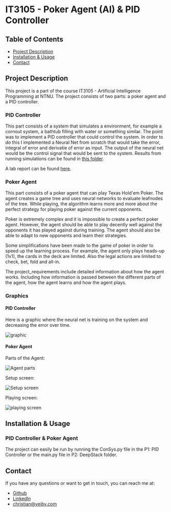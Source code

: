 # IT3105 - Poker Agent (AI) & PID Controller

## Table of Contents

- [Project Description](#project-description)
- [Installation & Usage](#installation--usage)
- [Contact](#contact)

## Project Description

This project is a part of the course IT3105 - Artificial Intelligence Programming at NTNU.
The project consists of two parts: a poker agent and a PID controller.

### PID Controller

This part consists of a system that simulates a environment, for example a cornout system, a bathtub filling with water or something similar.
The point was to implement a PID controller that could control the system. In order to do this I implemented a Neural Net from scratch that would take the error, integral of error and derivatie of error as input.
The output of the neural net would be the control signal that would be sent to the system.
Results from running simulations can be found in [this folder](./P1:%20Pid%20Controller/Project%201%20-%20Lab%20report.pdf).

A lab report can be found [here](./P1:%20Pid%20Controller/Project%201%20-%20Lab%20report.pdf).

### Poker Agent

This part consists of a poker agent that can play Texas Hold'em Poker. The agent creates a game tree and uses neural networks to evaluate leafnodes of the tree. While playing, the algorithm learns more and more about the perfect strategy for playing poker against the current opponents.

Poker is extremely complex and it is impossible to create a perfect poker agent. However, the agent should be able to play decently well against the opponents it has played against during training. The agent should also be able to adapt to new opponents and learn their strategies.

Some simplifications have been made to the game of poker in order to speed up the learning process. For example, the agent only plays heads-up (1v1), the cards in the deck are limited. Also the legal actions are limited to check, bet, fold and all-in.

The project_requirements include detailed information about how the agent works. Including how information is passed between the different parts of the agent, how the agent learns and how the agent plays.

### Graphics

#### PID Controller

Here is a graphic where the neural net is training on the system and decreasing the error over time.

![graphic](./P1:%20Pid%20Controller/plots/StandardPIDController_Bathtub_50_100_0.001_2024-02-01%2013:53:23.321856.png)

#### Poker Agent

Parts of the Agent:

![Agent parts](./P2:%20DeepStack/graphics/parts.png)

Setup screen:

![Setup screen](./P2:%20DeepStack/graphics/setup.png)

Playing screen:

![playing screen](./P2:%20DeepStack/graphics/playing_screen.png)

## Installation & Usage

### PID Controller & Poker Agent

The project can easily be run by running the ConSys.py file in the P1: PID Controller or the main.py file in P2: DeepStack folder.

## Contact

If you have any questions or want to get in touch, you can reach me at:

- [Github](https://github.com/chrvei00)
- [LinkedIn](https://www.linkedin.com/in/christian-veiby)
- [christian@veiby.com](mailto:christian@veiby.com)

